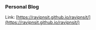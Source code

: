 ### Personal Blog

Link: [https://ravipnsit.github.io/ravipnsit/](https://ravipnsit.github.io/ravipnsit/)

